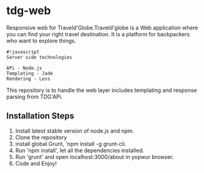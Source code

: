 # tdg-web
Responsive web for Traveld'Globe.Traveld'globe is a Web application where you can find your right travel destination. It is a platform for backpackers who want to explore things.

```
#!javascript
Server side technologies

APi - Node.js
Templating - Jade
Rendering - Less

```

This repository is to handle the web layer includes templating and response parsing from TDG'APi.

## Installation Steps ##
1. Install latest stable version of node.js and npm.
2. Clone the repository
3. install global Grunt, 'npm install -g grunt-cli.
4. Run 'npm install', let all the dependencies installed.
6. Run 'grunt' and open localhost:3000/about in yopwur browser.
7. Code and Enjoy!